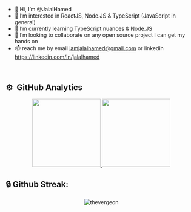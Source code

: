- 👋 Hi, I’m @JalalHamed
- 👀 I’m interested in ReactJS, Node.JS & TypeScript (JavaScript in general)
- 🌱 I’m currently learning TypeScript nuances & Node.JS
- 💞️ I’m looking to collaborate on any open source project I can get my hands on
- 📫 reach me by email iamjalalhamed@gmail.com or linkedin https://linkedin.com/in/jalalhamed






</br>

<h2>⚙️ &nbsp;GitHub Analytics</h2>
<p align="center">
<a href="https://github.com/Thevergeon">
  <img height="180em" src="https://github-readme-stats-eight-theta.vercel.app/api?username=Thevergeon&show_icons=true&theme=algolia&include_all_commits=true&count_private=true"/>
  <img height="180em" src="https://github-readme-stats-eight-theta.vercel.app/api/top-langs/?username=Thevergeon&layout=compact&langs_count=8&theme=algolia"/>
</a>
</p>
<h2>🔒 Github Streak:</h2>
<p align="center"><img align="center" src="https://github-readme-streak-stats.herokuapp.com/?user=thevergeon&" alt="thevergeon" /></p>
